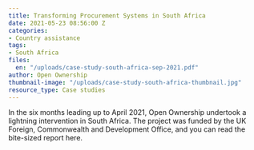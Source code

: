 ```yaml
---
title: Transforming Procurement Systems in South Africa
date: 2021-05-23 08:56:00 Z
categories:
- Country assistance
tags:
- South Africa
files:
  en: "/uploads/case-study-south-africa-sep-2021.pdf"
author: Open Ownership
thumbnail-image: "/uploads/case-study-south-africa-thumbnail.jpg"
resource_type: Case studies
---
```


In the six months leading up to April 2021, Open Ownership undertook a lightning intervention in South Africa. The project was funded by the UK Foreign, Commonwealth and Development Office, and you can read the bite-sized report here.